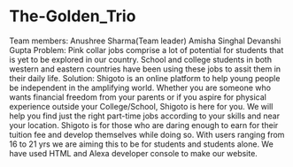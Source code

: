 # The-Golden_Trio
Team members: Anushree Sharma(Team leader)
              Amisha Singhal
              Devanshi Gupta
Problem: 
Pink collar jobs comprise a lot of potential for students that is yet to be explored in our country. School and college students in both western and eastern countries have been using these jobs to assit them in their daily life.
Solution: 
Shigoto is an online platform to help young people be independent in the amplifying world. Whether you are someone who wants financial freedom from your parents or if you aspire for physical experience outside your College/School, Shigoto is here for you. We will help you find just the right part-time jobs according to your skills and near your location. Shigoto is for those who are daring enough to earn for their tuition fee and develop themselves while doing so. With users ranging from 16 to 21 yrs we are aiming this to be for students and students alone.
 We have used HTML and Alexa developer console to make our website.
